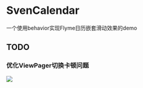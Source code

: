 # SvenCalendar
一个使用behavior实现Flyme日历嵌套滑动效果的demo

## TODO
### 优化ViewPager切换卡顿问题

![](calendar_behavior_demo.gif)